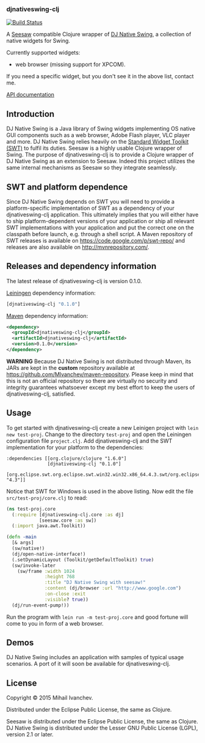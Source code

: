 ### djnativeswing-clj

[![Build Status](https://travis-ci.org/MIvanchev/djnativeswing-clj.svg?branch=master)](https://travis-ci.org/MIvanchev/djnativeswing-clj)

A [Seesaw](https://github.com/daveray/seesaw) compatible Clojure wrapper of [DJ Native Swing](http://djproject.sourceforge.net/ns/), a collection of native widgets for Swing.

Currently supported widgets:

* web browser (missing support for XPCOM).

If you need a specific widget, but you don't see it in the above list, contact me.

[API documentation](http://mivanchev.github.io/djnativeswing-clj/)

## Introduction

DJ Native Swing is a Java library of Swing widgets implementing OS native GUI components such as a web browser, Adobe Flash player, VLC player and more. DJ Native Swing relies heavily on the [Standard Widget Toolkit (SWT)](https://www.eclipse.org/swt/) to fulfil its duties. Seesaw is a highly usable Clojure wrapper of Swing. The purpose of djnativeswing-clj is to provide a Clojure wrapper of DJ Native Swing as an extension to Seesaw. Indeed this project utilizes the same internal mechanisms as Seesaw so they integrate seamlessly.

## SWT and platform dependence

Since DJ Native Swing depends on SWT you will need to provide a platform-specific implementation of SWT as a dependency of your djnativeswing-clj application. This ultimately implies that you will either have to ship platform-dependent versions of your application or ship all relevant SWT implementations with your application and put the correct one on the classpath before launch, e.g. through a shell script. A Maven repository of SWT releases is available on https://code.google.com/p/swt-repo/ and releases are also available on http://mvnrepository.com/.

## Releases and dependency information

The latest release of djnativeswing-clj is version 0.1.0.

[Leiningen](https://github.com/technomancy/leiningen) dependency information:

```clojure
[djnativeswing-clj "0.1.0"]
```

[Maven](http://maven.apache.org/) dependency information:

```xml
<dependency>
  <groupId>djnativeswing-clj</groupId>
  <artifactId>djnativeswing-clj</artifactId>
  <version>0.1.0</version>
</dependency>
```

**WARNING** Because DJ Native Swing is not distributed through Maven, its JARs are kept in the **custom** repository available at https://github.com/MIvanchev/maven-repository. Please keep in mind that this is not an official repository so there are virtually no security and integrity guarantees whatsoever except my best effort to keep the users of djnativeswing-clj, satisfied.

## Usage

To get started with djnativeswing-clj create a new Leinigen project with `lein new test-proj`. Change to the directory `test-proj` and open the Leiningen configuration file `project.clj`. Add djnativeswing-clj and the SWT implementation for your platform to the dependencies:

```
:dependencies [[org.clojure/clojure "1.6.0"]
               [djnativeswing-clj "0.1.0"]
               [org.eclipse.swt.org.eclipse.swt.win32.win32.x86_64.4.3.swt/org.eclipse.swt.win32.win32.x86_64 "4.3"]]
```

Notice that SWT for Windows is used in the above listing. Now edit the file `src/test-proj/core.clj` to read:

```clojure
(ns test-proj.core
  (:require [djnativeswing-clj.core :as dj]
            [seesaw.core :as sw])
  (:import java.awt.Toolkit))

(defn -main
  [& args]
  (sw/native!)
  (dj/open-native-interface!)
  (.setDynamicLayout (Toolkit/getDefaultToolkit) true)
  (sw/invoke-later
    (sw/frame :width 1024
              :height 768
              :title "DJ Native Swing with seesaw!"
              :content (dj/browser :url "http://www.google.com")
              :on-close :exit
              :visible? true))
  (dj/run-event-pump!))
```

Run the program with `lein run -m test-proj.core` and good fortune will come to you in form of a web browser.

## Demos

DJ Native Swing includes an application with samples of typical usage scenarios. A port of it will soon be available for djnativeswing-clj.

## License

Copyright © 2015 Mihail Ivanchev.

Distributed under the Eclipse Public License, the same as Clojure.

Seesaw is distributed under the Eclipse Public License, the same as Clojure.
DJ Native Swing is distributed under the Lesser GNU Public License (LGPL), version 2.1 or later.
